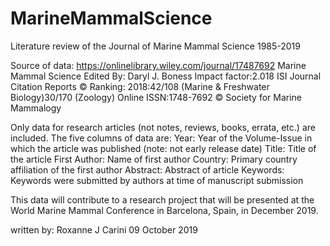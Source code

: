 # MarineMammalScience
Literature review of the Journal of Marine Mammal Science 1985-2019

Source of data: https://onlinelibrary.wiley.com/journal/17487692
Marine Mammal Science
Edited By: Daryl J. Boness
Impact factor:2.018
ISI Journal Citation Reports © Ranking: 2018:42/108 (Marine & Freshwater Biology)30/170 (Zoology)
Online ISSN:1748-7692
© Society for Marine Mammalogy

Only data for research articles (not notes, reviews, books, errata, etc.) are included.
The five columns of data are: 
Year: Year of the Volume-Issue in which the article was published (note: not early release date)
Title: Title of the article
First Author: Name of first author
Country: Primary country affiliation of the first author
Abstract: Abstract of article
Keywords: Keywords were submitted by authors at time of manuscript submission

This data will contribute to a research project that will be presented at the World Marine Mammal Conference in Barcelona, Spain, in December 2019.


written by:
Roxanne J Carini
09 October 2019
